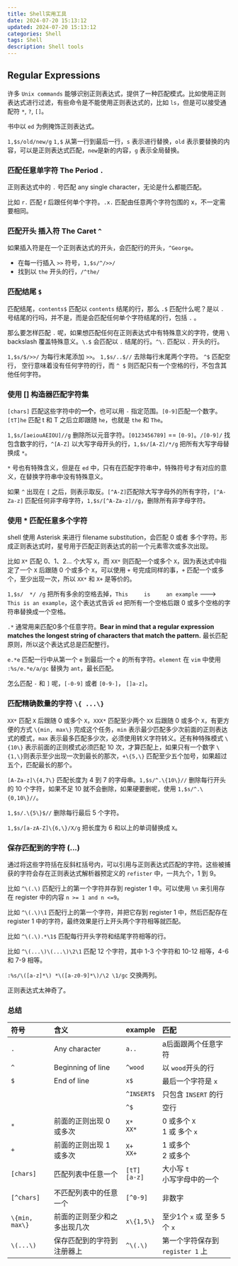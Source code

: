 ```yaml
---
title: Shell实用工具
date: 2024-07-20 15:13:12
updated: 2024-07-20 15:13:12
categories: Shell
tags: Shell
description: Shell tools
---
```


## Regular Expressions
许多 `Unix commands` 能够识别正则表达式，提供了一种匹配模式。比如使用正则表达式进行过滤，有些命令是不能使用正则表达式的，比如 `ls`，但是可以接受通配符 `*`, `?`, `[]`。

书中以 `ed` 为例掩饰正则表达式。

`1,$s/old/new/g` `1,$` 从第一行到最后一行，`s` 表示进行替换，`old` 表示要替换的内容，可以是正则表达式匹配，`new`是新的内容，`g` 表示全局替换。

### 匹配任意单字符 The Period `.`
正则表达式中的 `.` 号匹配 any single character，无论是什么都能匹配。

比如 `r.` 匹配 r 后跟任何单个字符。`.x.` 匹配由任意两个字符包围的 x，不一定需要相同。

### 匹配开头 插入符 The Caret `^`
如果插入符是在一个正则表达式的开头，会匹配行的开头，`^George`。

- 在每一行插入 `>>` 符号，`1,$s/^/>>/`
- 找到以 `the` 开头的行，`/^the/`

### 匹配结尾 `$`
匹配结尾，`contents$` 匹配以 `contents` 结尾的行，那么 `.$` 匹配什么呢？是以 `.` 号结尾的行吗，并不是，而是会匹配任何单个字符结尾的行，包括 `.` 。

那么要怎样匹配 `.` 呢，如果想匹配任何在正则表达式中有特殊意义的字符，使用 `\` backslash 覆盖特殊意义。`\.$` 会匹配以 `.` 结尾的行。`^\.` 匹配以 `.` 开头的行。

`1,$s/$/>>/` 为每行末尾添加 `>>`。 `1,$s/..$//` 去除每行末尾两个字符。 `^$` 匹配空行， 空行意味着没有任何字符的行，而 `^ $` 则匹配只有一个空格的行，不包含其他任何字符。

### 使用 [] 构造器匹配字符集
`[chars]`  匹配这些字符中的**一个**，也可以用 `-` 指定范围。`[0-9]`匹配一个数字。 `[tT]he` 匹配 t 和 T 之后立即跟随 `he`，也就是 `the` 和 `The`。

`1,$s/[aeiouAEIOU]//g` 删除所以元音字符。`[0123456789]` == `[0-9]`。`/[0-9]/` 找包含数字的行，`^[A-Z]` 以大写字母开头的行，`1,$s/[A-Z]/*/g` 把所有大写字母替换成 `*`。

`*` 号也有特殊含义，但是在 `ed` 中，只有在匹配字符串中，特殊符号才有对应的意义，在替换字符串中没有特殊意义。

如果 `^` 出现在 `[` 之后，则表示取反。`[^A-Z]`匹配除大写字母外的所有字符，`[^A-Za-z]` 匹配任何非字母字符，`1,$s/[^A-Za-z]//g`，删除所有非字母字符。

### 使用 * 匹配任意多个字符
shell 使用 Asterisk 来进行 filename substitution，会匹配 0 或者 多个字符。形成正则表达式时，星号用于匹配正则表达式的前一个元素零次或多次出现。

比如 `X*` 匹配 0、1、2... 个大写 `X`，而 `XX*` 则匹配一个或多个 `X`，因为表达式中指定了一个 `X` 后跟随 0 个或多个 `X`，可以使用 `+` 号完成同样的事，`+` 匹配一个或多个，至少出现一次，所以 `XX*` 和 `X+` 是等价的。

`1,$s/  */ /g` 把所有多余的空格去掉，`This     is     an example` ---> `This is an example`，这个表达式告诉 `ed` 把所有一个空格后跟 0 或多个空格的字符串替换成一个空格。

`.*` 通常用来匹配0多个任意字符。**Bear in mind that a regular expression matches the longest string of characters that match the pattern.** 最长匹配原则，所以这个表达式总是匹配整行。

`e.*e` 匹配一行中从第一个 `e` 到最后一个 `e` 的所有字符。`element` 在 `vim` 中使用 `:%s/e.*e/a/gc` 替换为 `ant`，最长匹配。 

怎么匹配 `-` 和 `]` 呢，`[-0-9]` 或者 `[0-9-]`， `[]a-z]`。

### 匹配精确数量的字符 `\{ ...\}`
`XX*` 匹配 `X` 后跟随 0 或多个 `X`，`XXX*` 匹配至少两个 `XX` 后跟随 0 或多个 `X`，有更方便的方式 `\{min, max\}` 完成这个任务，`min` 表示最少匹配多少次前面的正则表达式的模式，`max` 表示最多匹配多少次，必须使用转义字符转义。还有种特殊模式 `\{10\}` 表示前面的正则模式必须匹配 10 次，才算匹配上，如果只有一个数字 `\{1,\}`则表示至少出现一次到最长的那次，`+\{5,\}` 匹配至少五个加号，如果超过五个，匹配最长的那个。

`[A-Za-z]\{4,7\}` 匹配长度为 4 到 7 的字母串。`1,$s/^.\{10\}//` 删除每行开头的 10 个字符，如果不足 10 就不会删除，如果硬要删呢，使用 `1,$s/^.\{0,10\}//`。

`1,$s/.\{5\}$//` 删除每行最后 5 个字符。

`1,$s/[a-zA-Z]\{6,\}/X/g` 把长度为 6 和以上的单词替换成 `X`。

### 保存匹配到的字符 \(...\)
通过将这些字符括在反斜杠括号内，可以引用与正则表达式匹配的字符。这些被捕获的字符会存在正则表达式解析器预定义的 `refister` 中，一共九个，1 到 9。

比如 `^\(.\)` 匹配行上的第一个字符并存到 register 1 中。可以使用 `\n` 来引用存在 register 中的内容 `n >= 1 and n <=9`。

比如 `^\(.\)\1` 匹配行上的第一个字符，并把它存到 register 1 中，然后匹配存在 register 1 中的字符，最终效果是行上开头两个字符相等就匹配。

比如 `^\(.\).*\1$` 匹配每行开头字符和结尾字符相等的行。

比如 `^\(...\)\(...\)\2\1` 匹配 12 个字符，其中 1-3 个字符和 10-12 相等，4-6 和 7-9 相等。

`:%s/\([a-z]*\) *\([a-z0-9]*\)/\2 \1/gc` 交换两列。

正则表达式太神奇了。

### 总结
|符号|含义|example|匹配|
|:---|:---|:---|:---|
|`.`|Any character|`a..`|a后面跟两个任意字符|
|`^`|Beginning of line|`^wood`|以 `wood`开头的行|
|`$`|End of line|`x$`|最后一个字符是 `x`|
| | |`^INSERT$`|只包含 `INSERT` 的行|
| | |`^$`|空行|
|`*`|前面的正则出现 0 或多次|`X*`<br>`XX*`<br>|0 或多个 `X` <br> 1 或 多个 `x`|
|`+`|前面的正则出现 1 或多次|`X+` <br> `XX+`|1 或多个<br> 2 或多个|
|`[chars]`|匹配列表中任意一个|`[tT]` <br> `[a-z]`|大小写 `t` <br> 小写字母中的一个|
|`[^chars]`|不匹配列表中的任意一个|`[^0-9]`|非数字|
|`\{min, max\}`|前面的正则至少和之多出现几次|`x\{1,5\}`|至少1个 `x` 或 至多 5 个 `x`|
|`\(...\)`|保存匹配到的字符到注册器上|`^\(.\)`|第一个字符保存到 `register 1` 上|
